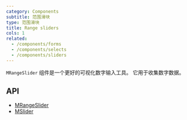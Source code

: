```yaml
---
category: Components
subtitle: 范围滑块
type: 范围滑块
title: Range sliders
cols: 1
related:
  - /components/forms
  - /components/selects
  - /components/sliders
---
```


`MRangeSlider` 组件是一个更好的可视化数字输入工具。 它用于收集数字数据。

## API

- [MRangeSlider](/api/MRangeSlider)
- [MSlider](/api/MSlider)